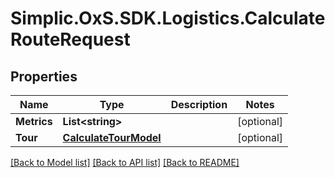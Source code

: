 # Simplic.OxS.SDK.Logistics.CalculateRouteRequest

## Properties

Name | Type | Description | Notes
------------ | ------------- | ------------- | -------------
**Metrics** | **List&lt;string&gt;** |  | [optional] 
**Tour** | [**CalculateTourModel**](CalculateTourModel.md) |  | [optional] 

[[Back to Model list]](../README.md#documentation-for-models) [[Back to API list]](../README.md#documentation-for-api-endpoints) [[Back to README]](../README.md)


